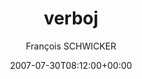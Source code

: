---
title: 'verboj'
posts: 11
hash: 't824'
author: 'François SCHWICKER'
date: 2007-07-30T08:12:00+00:00
sources:
  - http://forums.tokipona.org/viewtopic.php%3Ft=824.html
---